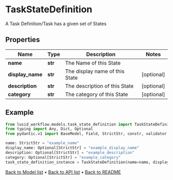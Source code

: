 # TaskStateDefinition

A Task Definition/Task has a given set of States
## Properties
Name | Type | Description | Notes
------------ | ------------- | ------------- | -------------
**name** | **str** | The Name of this State | 
**display_name** | **str** | The display name of this State | [optional] 
**description** | **str** | The description of this State | [optional] 
**category** | **str** | The category of this State | [optional] 
## Example

```python
from lusid_workflow.models.task_state_definition import TaskStateDefinition
from typing import Any, Dict, Optional
from pydantic.v1 import BaseModel, Field, StrictStr, constr, validator

name: StrictStr = "example_name"
display_name: Optional[StrictStr] = "example_display_name"
description: Optional[StrictStr] = "example_description"
category: Optional[StrictStr] = "example_category"
task_state_definition_instance = TaskStateDefinition(name=name, display_name=display_name, description=description, category=category)

```

[Back to Model list](../README.md#documentation-for-models) &#8226; [Back to API list](../README.md#documentation-for-api-endpoints) &#8226; [Back to README](../README.md)

